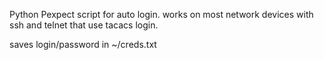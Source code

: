 Python Pexpect script for auto login.
works on most network devices with ssh and telnet that use tacacs login.

saves login/password in ~/creds.txt
